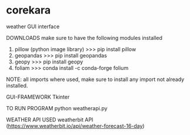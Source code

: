 # corekara
weather GUI interface

DOWNLOADS
make sure to have the following modules installed
1. pillow (python image library) 	>>> pip install pillow
2. geopandas  				>>> pip install geopandas
3. geopy 				>>> pip install geopy
4. foliam				>>> conda install -c conda-forge folium

NOTE: all imports where used, make sure to install any import not already installed.

GUI-FRAMEWORK
Tkinter


TO RUN PROGRAM
python weatherapi.py


WEATHER API USED
weatherbit API (https://www.weatherbit.io/api/weather-forecast-16-day)

